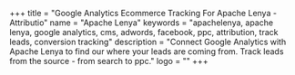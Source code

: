 +++
title = "Google Analytics Ecommerce Tracking For Apache Lenya - Attributio"
name = "Apache Lenya"
keywords = "apachelenya, apache lenya, google analytics, cms, adwords, facebook, ppc, attribution, track leads, conversion tracking"
description = "Connect Google Analytics with Apache Lenya to find our where your leads are coming from. Track leads from the source - from search to ppc."
logo = ""
+++
